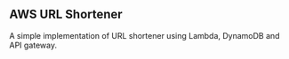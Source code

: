 ## AWS URL Shortener

A simple implementation of  URL shortener using Lambda, DynamoDB and API gateway.